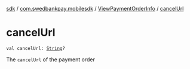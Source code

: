 [sdk](../../index.md) / [com.swedbankpay.mobilesdk](../index.md) / [ViewPaymentOrderInfo](index.md) / [cancelUrl](./cancel-url.md)

# cancelUrl

`val cancelUrl: `[`String`](https://kotlinlang.org/api/latest/jvm/stdlib/kotlin/-string/index.html)`?`

The `cancelUrl` of the payment order

